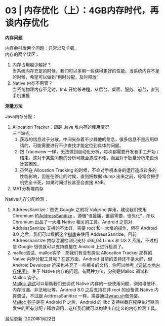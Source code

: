 # 03 | 内存优化（上）：4GB内存时代，再谈内存优化

**内存问题**

内存会引发两个问题：异常以及卡顿。\
内存的两个误区：

1. 内存占用越少越好？\
   当系统内存充足的时候，我们可以多用一些获得更好的性能。当系统内存不足的时候，希望可以做到“用时分配，及时释放”
2. Native 内存不用管？\
   当系统物理内存不足时，lmk 开始杀进程，从后台、桌面、服务、前台，直到手机重启

**测量方法**

Java内存分配：

1. Allocation Tracker：跟踪 Java 堆内存的使用情况\
   三个缺点：
   1. 获取的信息过于分散，中间夹杂着不少其他的信息，很多信息不是应用申请的，可能需要进行不少查找才能定位到具体的问题。
   2. 跟 Traceview 一样，无法做到自动化分析，每次都需要开发者手工开始 / 结束，这对于某些问题的分析可能会造成不便，而且对于批量分析来说也比较困难。
   3. 虽然在 Allocation Tracking 的时候，不会对手机本身的运行造成过多的性能影响，但是在停止的时候，直到把数据 dump 出来之前，经常会把手机完全卡死，如果时间过长甚至会直接 ANR。
2. MAT分析堆内存

Native内存分配检测：

1. AddressSanitize：首先 Google 之前将 Valgrind 弃用，建议我们使用 Chromium 的[AddressSanitize](https://source.android.com/devices/tech/debug/asan.html) 。遵循“谁最痛，谁最需要，谁优化”，所以 Chromium 出品了一大堆 Native 相关的工具。Android 之前对 AddressSanitize 支持的不太好，需要 root 和一大堆的操作，但在 Android 8.0 之后，我们可以根据这个[指南](http://github.com/google/sanitizers/wiki/AddressSanitizerOnAndroid)来使用 AddressSanitize。目前 AddressSanitize 内存泄漏检测只支持 x86\_64 Linux 和 OS X 系统，不过相信 Google 很快就可以支持直接在 Android 上进行检测了。
2. malloc调试、malloc钩子：那我们有没有类似 Allocation Tracker 那样的 Native 内存分配工具呢？在这方面，Android 目前的支持还不是太好，但 Android Developer 近来也补充了一些相关的文档，你可以参考[《调试本地内存使用》](https://source.android.com/devices/tech/debug/native-memory)。关于 Native 内存的问题，有两种方法，分别是Malloc 调试和Malloc 钩子。\
   [Malloc 调试](http://android.googlesource.com/platform/bionic/+/master/libc/malloc\_debug/README.md)可以帮助我们去调试 Native 内存的一些使用问题，例如堆破坏、内存泄漏、非法地址等。Android 8.0 之后支持在非 root 的设备做 Native 内存调试，不过跟 AddressSanitize 一样，需要通过[wrap.sh](http://developer.android.com/ndk/guides/wrap-script.html)做包装。\
   [Malloc 钩子](http://android.googlesource.com/platform/bionic/+/master/libc/malloc\_hooks/README.md)是在 Android P 之后，Android 的 libc 支持拦截在程序执行期间发生的所有分配 / 释放调用，这样我们就可以构建出自定义的内存检测工具。

最后更新: 2020年1月22日
